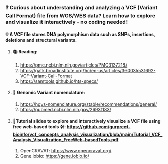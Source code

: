 ### ❓ Curious about understanding and analyzing a VCF (Variant Call Format) file from WGS/WES data? Learn how to explore and visualize it interactively - no coding needed!

#### 💡 A VCF file stores DNA polymorphism data such as SNPs, insertions, deletions and structural variants.

1. #### 📚 Reading:
   1. https://pmc.ncbi.nlm.nih.gov/articles/PMC3137218/
   2. https://gatk.broadinstitute.org/hc/en-us/articles/360035531692-VCF-Variant-Call-Format
   3. https://samtools.github.io/hts-specs/ 

2. #### 🧬 Genomic Variant nomenclature:
   1. https://hgvs-nomenclature.org/stable/recommendations/general/
   2. https://pubmed.ncbi.nlm.nih.gov/26931183/ 

3. #### 📌Tutorial slides to explore and interactively visualize a VCF file using free web-based tools 🛠️: https://github.com/gurpreet-bioinfo/vcf_concepts_analysis_visualization/blob/main/Tutorial_VCF_Analysis_Visualization_FreeWeb-basedTools.pdf
    1. OpenCRAVAT: https://www.opencravat.org/
    2. Gene.iobio: https://gene.iobio.io/
 
